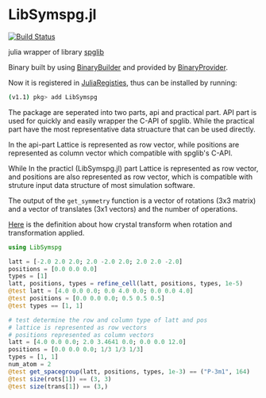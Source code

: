 # LibSymspg.jl

[![Build Status](https://travis-ci.org/unkcpz/LibSymspg.jl.svg?branch=master)](https://travis-ci.org/unkcpz/LibSymspg.jl)

julia wrapper of library [spglib](https://github.com/atztogo/spglib)

Binary built by using [BinaryBuilder](https://github.com/JuliaPackaging/BinaryBuilder.jl) and provided by [BinaryProvider](https://github.com/JuliaPackaging/BinaryProvider.jl).

Now it is registered in [JuliaRegisties](https://github.com/JuliaRegistries/General), thus can be installed by running:

```sh
(v1.1) pkg> add LibSymspg
```

The package are seperated into two parts, api and practical part.
API part is used for quickly and easily wrapper the C-API of spglib.
While the practical part have the most representative data struacture that can be used directly.

In the api-part
Lattice is represented as row vector,
while positions are represented as column vector which
compatible with spglib's C-API.

While In the practicl (LibSymspg.jl) part
Lattice is represented as row vector, and positions are also represented as row vector,
which is compatible with struture input data structure of most simulation software.

The output of the `get_symmetry` function is a vector of rotations (3x3 matrix) and a vector of translates (3x1 vectors) and the number of operations.


[Here](https://atztogo.github.io/spglib/definition.html) is the definition about how crystal transform when rotation and transformation applied.

```julia
using LibSymspg

latt = [-2.0 2.0 2.0; 2.0 -2.0 2.0; 2.0 2.0 -2.0]
positions = [0.0 0.0 0.0]
types = [1]
latt, positions, types = refine_cell(latt, positions, types, 1e-5)
@test latt ≈ [4.0 0.0 0.0; 0.0 4.0 0.0; 0.0 0.0 4.0]
@test positions ≈ [0.0 0.0 0.0; 0.5 0.5 0.5]
@test types == [1, 1]

# test determine the row and column type of latt and pos
# lattice is represented as row vectors
# positions represented as column vectors
latt = [4.0 0.0 0.0; 2.0 3.4641 0.0; 0.0 0.0 12.0]
positions = [0.0 0.0 0.0; 1/3 1/3 1/3]
types = [1, 1]
num_atom = 2
@test get_spacegroup(latt, positions, types, 1e-3) == ("P-3m1", 164)
@test size(rots[1]) == (3, 3)
@test size(trans[1]) == (3,)
```
